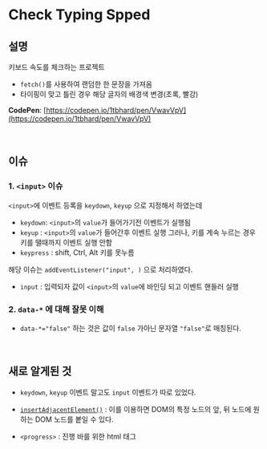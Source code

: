 # Check Typing Spped

## 설명

키보드 속도를 체크하는 프로젝트

- `fetch()`를 사용하여 랜덤한 한 문장을 가져옴
- 타이핑이 맞고 틀린 경우 해당 글자의 배경색 변경(초록, 빨강)

**CodePen**: [https://codepen.io/1tbhard/pen/VwavVpV](https://codepen.io/1tbhard/pen/VwavVpV)

<br/>

## 이슈

### 1. `<input>` 이슈

`<input>`에 이벤트 등록을  `keydown`, `keyup` 으로 지정해서 하였는데  

- `keydown`: `<input>`의 `value`가 들어가기전 이벤트가 실행됨
- `keyup` : `<input>`의 `value`가 들어간후 이벤트 실행 그러나, 키를 계속 누르는 경우키를    땔때까지 이벤트 실행 안함
- `keypress` : shift, Ctrl, Alt 키를 못누름

해당 이슈는 `addEventListener("input", )` 으로 처리하였다.

- `input` : 입력되자 값이 `<input>`의 `value`에 바인딩 되고 이벤트 핸들러 실행

### 2. `data-*` 에 대해 잘못 이해

- `data-*="false"` 하는 것은 값이 `false` 가아닌 문자열 `"false"`로 매칭된다.

<br/>

## 새로 알게된 것

- `keydown`, `keyup` 이벤트 말고도 `input` 이벤트가 따로 있었다.

- [`insertAdjacentElement()`](https://developer.mozilla.org/en-US/docs/Web/API/Element/insertAdjacentElement) :  이를 이용하면 DOM의 특정 노드의 앞, 뒤 노드에 원하는 DOM 노드를 봍일 수 있다.

- `<progress>` : 진행 바를 위한 html 태그
